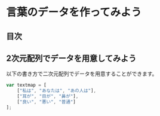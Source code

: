 # 言葉のデータを作ってみよう

## 目次
<!-- toc -->

## 2次元配列でデータを用意してみよう
以下の書き方で二次元配列でデータを用意することができます。
```javascript
var textmap = [
    ["私は", "あなたは", "あの人は"],
    ["耳が", "目が", "鼻が"],
    ["良い", "悪い", "普通"]
];
```